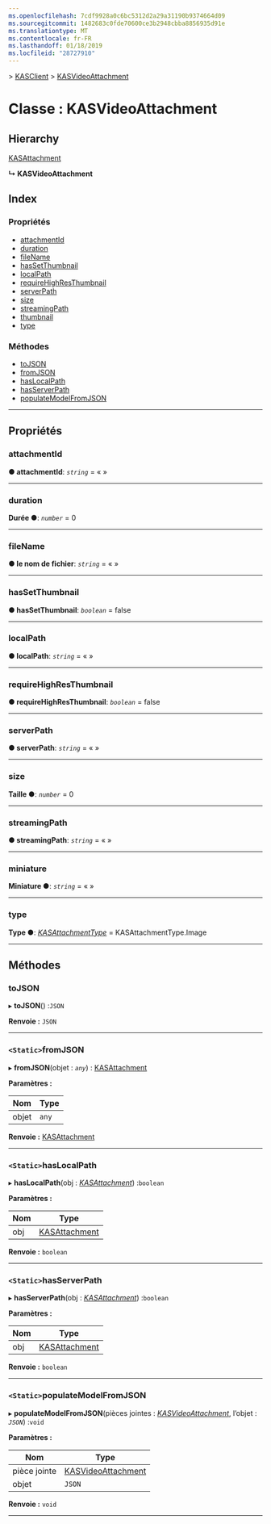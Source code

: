 ```yaml
---
ms.openlocfilehash: 7cdf9928a0c6bc5312d2a29a31190b9374664d09
ms.sourcegitcommit: 1482683c0fde70600ce3b2948cbba8856935d91e
ms.translationtype: MT
ms.contentlocale: fr-FR
ms.lasthandoff: 01/18/2019
ms.locfileid: "28727910"
---
```

[](../README.md) > [KASClient](../modules/kasclient.md) > [KASVideoAttachment](../classes/kasclient.kasvideoattachment.md)

# <a name="class-kasvideoattachment"></a>Classe : KASVideoAttachment

## <a name="hierarchy"></a>Hierarchy

 [KASAttachment](kasclient.kasattachment.md)

**↳ KASVideoAttachment**

## <a name="index"></a>Index

### <a name="properties"></a>Propriétés

* [attachmentId](kasclient.kasvideoattachment.md#attachmentid)
* [duration](kasclient.kasvideoattachment.md#duration)
* [fileName](kasclient.kasvideoattachment.md#filename)
* [hasSetThumbnail](kasclient.kasvideoattachment.md#hassetthumbnail)
* [localPath](kasclient.kasvideoattachment.md#localpath)
* [requireHighResThumbnail](kasclient.kasvideoattachment.md#requirehighresthumbnail)
* [serverPath](kasclient.kasvideoattachment.md#serverpath)
* [size](kasclient.kasvideoattachment.md#size)
* [streamingPath](kasclient.kasvideoattachment.md#streamingpath)
* [thumbnail](kasclient.kasvideoattachment.md#thumbnail)
* [type](kasclient.kasvideoattachment.md#type)
### <a name="methods"></a>Méthodes

* [toJSON](kasclient.kasvideoattachment.md#tojson)
* [fromJSON](kasclient.kasvideoattachment.md#fromjson)
* [hasLocalPath](kasclient.kasvideoattachment.md#haslocalpath)
* [hasServerPath](kasclient.kasvideoattachment.md#hasserverpath)
* [populateModelFromJSON](kasclient.kasvideoattachment.md#populatemodelfromjson)

---

## <a name="properties"></a>Propriétés

<a id="attachmentid"></a>

###  <a name="attachmentid"></a>attachmentId

**● attachmentId**: *`string`* = « »

___

<a id="duration"></a>

###  <a name="duration"></a>duration

**Durée ●**: *`number`* = 0

___

<a id="filename"></a>

###  <a name="filename"></a>fileName

**● le nom de fichier**: *`string`* = « »

___

<a id="hassetthumbnail"></a>

###  <a name="hassetthumbnail"></a>hasSetThumbnail

**● hasSetThumbnail**: *`boolean`* = false

___

<a id="localpath"></a>

###  <a name="localpath"></a>localPath

**● localPath**: *`string`* = « »

___

<a id="requirehighresthumbnail"></a>

###  <a name="requirehighresthumbnail"></a>requireHighResThumbnail

**● requireHighResThumbnail**: *`boolean`* = false

___

<a id="serverpath"></a>

###  <a name="serverpath"></a>serverPath

**● serverPath**: *`string`* = « »

___

<a id="size"></a>

###  <a name="size"></a>size

**Taille ●**: *`number`* = 0

___

<a id="streamingpath"></a>

###  <a name="streamingpath"></a>streamingPath

**● streamingPath**: *`string`* = « »

___

<a id="thumbnail"></a>

###  <a name="thumbnail"></a>miniature

**Miniature ●**: *`string`* = « »

___

<a id="type"></a>

###  <a name="type"></a>type

**Type ●**: *[KASAttachmentType](../enums/kasclient.kasattachmenttype.md)* = KASAttachmentType.Image

___

## <a name="methods"></a>Méthodes

<a id="tojson"></a>

###  <a name="tojson"></a>toJSON

▸ **toJSON**() :`JSON`

**Renvoie :** `JSON`

___

<a id="fromjson"></a>

### <a name="static-fromjson"></a>`<Static>`fromJSON

▸ **fromJSON**(objet : *`any`*) : [KASAttachment](kasclient.kasattachment.md)

**Paramètres :**

| Nom | Type |
| ------ | ------ |
| objet | `any` |

**Renvoie :** [KASAttachment](kasclient.kasattachment.md)

___

<a id="haslocalpath"></a>

### <a name="static-haslocalpath"></a>`<Static>`hasLocalPath

▸ **hasLocalPath**(obj : *[KASAttachment](kasclient.kasattachment.md)*) :`boolean`

**Paramètres :**

| Nom | Type |
| ------ | ------ |
| obj | [KASAttachment](kasclient.kasattachment.md) |

**Renvoie :** `boolean`

___

<a id="hasserverpath"></a>

### <a name="static-hasserverpath"></a>`<Static>`hasServerPath

▸ **hasServerPath**(obj : *[KASAttachment](kasclient.kasattachment.md)*) :`boolean`

**Paramètres :**

| Nom | Type |
| ------ | ------ |
| obj | [KASAttachment](kasclient.kasattachment.md) |

**Renvoie :** `boolean`

___

<a id="populatemodelfromjson"></a>

### <a name="static-populatemodelfromjson"></a>`<Static>`populateModelFromJSON

▸ **populateModelFromJSON**(pièces jointes : *[KASVideoAttachment](kasclient.kasvideoattachment.md)*, l’objet : *`JSON`*) :`void`

**Paramètres :**

| Nom | Type |
| ------ | ------ |
| pièce jointe | [KASVideoAttachment](kasclient.kasvideoattachment.md) |
| objet | `JSON` |

**Renvoie :** `void`

___

